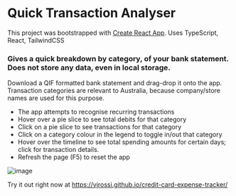 # Quick Transaction Analyser

This project was bootstrapped with [Create React App](https://github.com/facebook/create-react-app).
Uses TypeScript, React, TailwindCSS

### Gives a quick breakdown by category, of your bank statement. Does not store any data, even in local storage.

Download a QIF formatted bank statement and drag-drop it onto the app. Transaction categories are relevant to Australia,
because company/store names are used for this purpose.

- The app attempts to recognise recurring transactions
- Hover over a pie slice to see total debits for that category
- Click on a pie slice to see transactions for that category
- Click on a category colour in the legend to toggle in/out that category
- Hover over the timeline to see total spending amounts for certain days; click for transaction details.
- Refresh the page (F5) to reset the app

![image](https://github.com/user-attachments/assets/553e6544-3b45-484d-98dc-d16927bcdddd)

Try it out right now at https://vjrossi.github.io/credit-card-expense-tracker/


